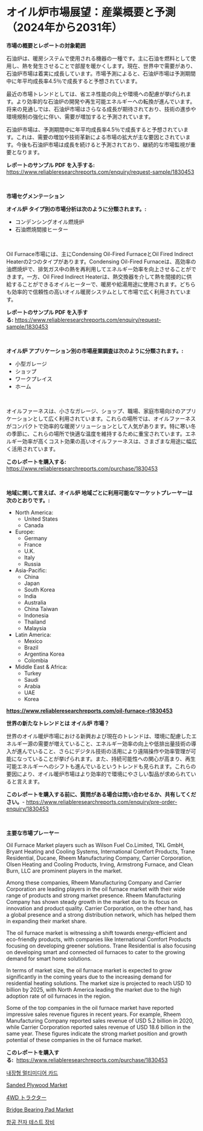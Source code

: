<p><h1>オイル炉市場展望：産業概要と予測（2024年から2031年）</h1></p><p><strong>市場の概要とレポートの対象範囲</strong></p>
<p><p>石油炉は、暖房システムで使用される機器の一種です。主に石油を燃料として使用し、熱を発生させることで部屋を暖かくします。現在、世界中で需要があり、石油炉市場は着実に成長しています。市場予測によると、石油炉市場は予測期間中に年平均成長率4.5％で成長すると予想されています。</p><p>最近の市場トレンドとしては、省エネ性能の向上や環境への配慮が挙げられます。より効率的な石油炉の開発や再生可能エネルギーへの転換が進んでいます。将来の見通しでは、石油炉市場はさらなる成長が期待されており、技術の進歩や環境規制の強化に伴い、需要が増加すると予測されています。</p><p>石油炉市場は、予測期間中に年平均成長率4.5％で成長すると予想されています。これは、需要の増加や技術革新による市場の拡大が主な要因とされています。今後も石油炉市場は成長を続けると予測されており、継続的な市場監視が重要となります。</p></p>
<p><strong>レポートのサンプル PDF を入手する:</strong> <a href="https://www.reliableresearchreports.com/enquiry/request-sample/1830453">https://www.reliableresearchreports.com/enquiry/request-sample/1830453</a></p>
<p>&nbsp;</p>
<p><strong>市場セグメンテーション</strong></p>
<p><strong>オイル炉 タイプ別の市場分析は次のように分類されます。:</strong></p>
<p><ul><li>コンデンシングオイル燃焼炉</li><li>石油燃焼間接ヒーター</li></ul></p>
<p>&nbsp;</p>
<p><p>Oil Furnace市場には、主にCondensing Oil-Fired FurnaceとOil Fired Indirect Heaterの2つのタイプがあります。Condensing Oil-Fired Furnaceは、高効率の油燃焼炉で、排気ガス中の熱を再利用してエネルギー効率を向上させることができます。一方、Oil Fired Indirect Heaterは、熱交換器を介して熱を間接的に供給することができるオイルヒーターで、暖房や給湯用途に使用されます。どちらも効率的で信頼性の高いオイル暖房システムとして市場で広く利用されています。</p></p>
<p><strong>レポートのサンプル PDF を入手する:</strong>&nbsp;<a href="https://www.reliableresearchreports.com/enquiry/request-sample/1830453">https://www.reliableresearchreports.com/enquiry/request-sample/1830453</a></p>
<p>&nbsp;</p>
<p><strong> オイル炉 アプリケーション別の市場産業調査は次のように分類されます。:</strong></p>
<p><ul><li>小型ガレージ</li><li>ショップ</li><li>ワークプレイス</li><li>ホーム</li></ul></p>
<p>&nbsp;</p>
<p><p>オイルファーネスは、小さなガレージ、ショップ、職場、家庭市場向けのアプリケーションとして広く利用されています。これらの場所では、オイルファーネスがコンパクトで効率的な暖房ソリューションとして人気があります。特に寒い冬の季節に、これらの場所で快適な温度を維持するために重宝されています。エネルギー効率が高くコスト効果の高いオイルファーネスは、さまざまな用途に幅広く活用されています。</p></p>
<p><strong>このレポートを購入する:</strong>&nbsp; <a href="https://www.reliableresearchreports.com/purchase/1830453">https://www.reliableresearchreports.com/purchase/1830453</a></p>
<p>&nbsp;</p>
<p><strong>地域に関して言えば、オイル炉 地域ごとに利用可能なマーケットプレーヤーは次のとおりです。:</strong></p>
<p><ul>
    <li>
        North America:
        <ul>
            <li>United States</li>
            <li>Canada</li>
        </ul>
    </li>
    <li>
        Europe:
        <ul>
            <li>Germany</li>
            <li>France</li>
            <li>U.K.</li>
            <li>Italy</li>
            <li>Russia</li>
        </ul>
    </li>
    <li>
        Asia-Pacific:
        <ul>
            <li>China</li>
            <li>Japan</li>
            <li>South Korea</li>
            <li>India</li>
            <li>Australia</li>
            <li>China Taiwan</li>
            <li>Indonesia</li>
            <li>Thailand</li>
            <li>Malaysia</li>
        </ul>
    </li>
    <li>
        Latin America:
        <ul>
            <li>Mexico</li>
            <li>Brazil</li>
            <li>Argentina Korea</li>
            <li>Colombia</li>
        </ul>
    </li>
    <li>
        Middle East & Africa:
        <ul>
            <li>Turkey</li>
            <li>Saudi</li>
            <li>Arabia</li>
            <li>UAE</li>
            <li>Korea</li>
        </ul>
    </li>
    </ul></p>
<p><strong><a href="https://www.reliableresearchreports.com/oil-furnace-r1830453">https://www.reliableresearchreports.com/oil-furnace-r1830453</a></strong>&nbsp;</p>
<p><strong>世界の新たなトレンドとは オイル炉 市場？</strong></p>
<p><p>世界のオイル暖炉市場における新興および現在のトレンドは、環境に配慮したエネルギー源の需要が増えていること、エネルギー効率の向上や低排出量技術の導入が進んでいること、さらにデジタル技術の活用により遠隔操作や効率管理が可能になっていることが挙げられます。また、持続可能性への関心が高まり、再生可能エネルギーへのシフトも進んでいるというトレンドも見られます。これらの要因により、オイル暖炉市場はより効率的で環境にやさしい製品が求められていると言えます。</p></p>
<p><strong>このレポートを購入する前に、質問がある場合は問い合わせるか、共有してください。</strong>- <a href="https://www.reliableresearchreports.com/enquiry/pre-order-enquiry/1830453">https://www.reliableresearchreports.com/enquiry/pre-order-enquiry/1830453</a></p>
<p>&nbsp;</p>
<p><strong>主要な市場プレーヤー</strong></p>
<p><p>Oil Furnace Market players such as Wilson Fuel Co.Limited, TKL GmbH, Bryant Heating and Cooling Systems, International Comfort Products, Trane Residential, Ducane, Rheem Manufacturing Company, Carrier Corporation, Olsen Heating and Cooling Products, Irving, Armstrong Furnace, and Clean Burn, LLC are prominent players in the market.</p><p>Among these companies, Rheem Manufacturing Company and Carrier Corporation are leading players in the oil furnace market with their wide range of products and strong market presence. Rheem Manufacturing Company has shown steady growth in the market due to its focus on innovation and product quality. Carrier Corporation, on the other hand, has a global presence and a strong distribution network, which has helped them in expanding their market share.</p><p>The oil furnace market is witnessing a shift towards energy-efficient and eco-friendly products, with companies like International Comfort Products focusing on developing greener solutions. Trane Residential is also focusing on developing smart and connected oil furnaces to cater to the growing demand for smart home solutions.</p><p>In terms of market size, the oil furnace market is expected to grow significantly in the coming years due to the increasing demand for residential heating solutions. The market size is projected to reach USD 10 billion by 2025, with North America leading the market due to the high adoption rate of oil furnaces in the region.</p><p>Some of the top companies in the oil furnace market have reported impressive sales revenue figures in recent years. For example, Rheem Manufacturing Company reported sales revenue of USD 5.2 billion in 2020, while Carrier Corporation reported sales revenue of USD 18.6 billion in the same year. These figures indicate the strong market position and growth potential of these companies in the oil furnace market.</p></p>
<p><strong>このレポートを購入する:</strong>&nbsp;&nbsp;<a href="https://www.reliableresearchreports.com/purchase/1830453">https://www.reliableresearchreports.com/purchase/1830453</a></p>
<p><p><a href="https://github.com/vsoq0zknh59/Market-Research-Report-List-1/blob/main/981111329897.md">내장형 멀티미디어 카드</a></p><p><a href="https://issuu.com/reportprime-2/docs/sanded-plywood-market-size-2030.pptx">Sanded Plywood Market</a></p><p><a href="https://github.com/bevdtkn4419963/Market-Research-Report-List-1/blob/main/905014632757.md">4WD トラクター</a></p><p><a href="https://issuu.com/reportprime-2/docs/bridge-bearing-pad-market-size-2030.pptx">Bridge Bearing Pad Market</a></p><p><a href="https://github.com/Tristiarton768456/Market-Research-Report-List-1/blob/main/172443729899.md">항공 전자 테스트 장비</a></p></p>